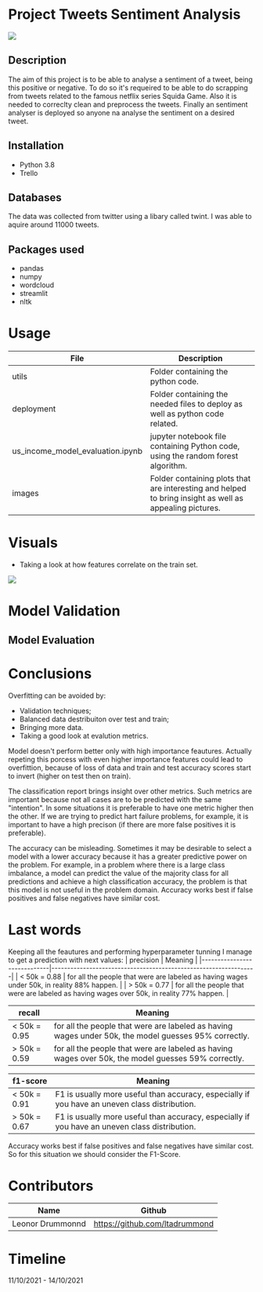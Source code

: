 #  Project Tweets Sentiment Analysis
<img src="https://github.com/ltadrummond/us-income/blob/main/visuals/us-dollar-bundles.jpg">

## Description

The aim of this project is to be able to analyse a sentiment of a tweet, being this positive or negative. To do so it's requeired to be able to do scrapping from tweets related to the famous netflix series Squida Game. Also it is needed to correclty clean and preprocess the tweets. Finally an sentiment analyser is deployed so anyone na analyse the sentiment on a desired tweet.

## Installation
* Python 3.8
* Trello

## Databases
The data was collected from twitter using a libary called twint. I was able to aquire around 11000 tweets.

## Packages used
* pandas
* numpy
* wordcloud
* streamlit
* nltk

# Usage
| File                        | Description                                                     |
|-----------------------------|-----------------------------------------------------------------|
| utils                   | Folder containing the python code. |
| deployment                    | Folder containing the needed files to deploy as well as python code related. |
| us_income_model_evaluation.ipynb              | jupyter notebook file containing Python code, using the random forest algorithm.|
| images            | Folder containing plots that are interesting and helped to bring insight as well as appealing pictures.  |


# Visuals

* Taking a look at how features correlate on the train set.
<img src="https://github.com/ltadrummond/us-income/blob/main/visuals/correlation_train_features.png">


# Model Validation


## Model Evaluation


# Conclusions

Overfitting can be avoided by:
- Validation techniques;
- Balanced data destribuiton over test and train;
- Bringing more data.
- Taking a good look at evalution metrics.

Model doesn't perform better only with high importance feautures. Actually repeting this porcess with even higher importance features could lead to overfittion, because of loss of data and train and test accuracy scores start to invert (higher on test then on train).

The classification report brings insight over other metrics. Such metrics are important because not all cases are to be predicted with the same "intention". In some situations it is preferable to have one metric higher then the other. If we are trying to predict hart failure problems, for example, it is important to have a high precison (if there are more false positives it is preferable).

The accuracy can be misleading. Sometimes it may be desirable to select a model with a lower accuracy because it has a greater predictive power on the problem.
For example, in a problem where there is a large class imbalance, a model can predict the value of the majority class for all predictions and achieve a high classification accuracy, the problem is that this model is not useful in the problem domain.
Accuracy works best if false positives and false negatives have similar cost. 


# Last words
Keeping all the feautures and performing hyperparameter tunning I manage to get a prediction with next values:
| precision                            |  Meaning                 |
|-----------------------------|-----------------------------------------------------------------|
| < 50k = 0.88              | for all the people that were are labeled as having wages under 50k, in reality 88% happen. |
| > 50k =  0.77                  | for all the people that were are labeled as having wages over 50k, in reality 77% happen. |

| recall                          |  Meaning                 |
|-----------------------------|-----------------------------------------------------------------|
| < 50k = 0.95               | for all the people that were are labeled as having wages under 50k, the model guesses 95% correctly. |
| > 50k =  0.59                | for all the people that were are labeled as having wages over 50k, the model guesses 59% correctly. |

| f1-score                        |  Meaning                 |
|-----------------------------|-----------------------------------------------------------------|
| < 50k = 0.91                 | F1 is usually more useful than accuracy, especially if you have an uneven class distribution.  |
| > 50k =  0.67                | F1 is usually more useful than accuracy, especially if you have an uneven class distribution. |

Accuracy works best if false positives and false negatives have similar cost. So for this situation we should consider the F1-Score.


# Contributors
| Name                  | Github                                 |
|-----------------------|----------------------------------------|
|Leonor Drummonnd      | https://github.com/ltadrummond              |




# Timeline
11/10/2021 - 14/10/2021
